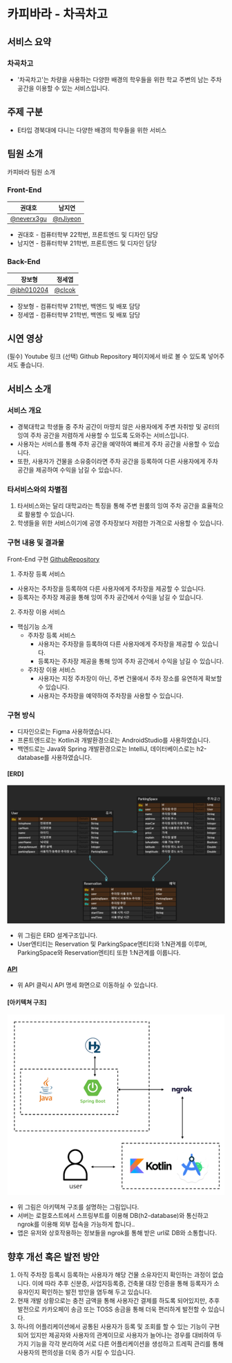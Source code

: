 # 카피바라 - 차곡차고
## 서비스 요약
### 차곡차고
- '차곡차고'는 차량을 사용하는 다양한 배경의 학우들을 위한 학교 주변의 남는 주차 공간을 이용할 수 있는 서비스입니다.

## 주제 구분
- E타입 경북대에 다니는 다양한 배경의 학우들을 위한 서비스

## 팀원 소개
카피바라 팀원 소개

### Front-End

| 권대호 | 남지연 |
| --- | --- |
| [@neverx3gu](https://github.com/neverx3gu) | [@nJiyeon](https://github.com/nJiyeon) |
- 권대호 - 컴퓨터학부 22학번, 프론트엔드 및 디자인 담당
- 남지연 - 컴퓨터학부 21학번, 프론트엔드 및 디자인 담당
### Back-End

| 장보형 | 정세엽 |
| --- | --- |
| [@jbh010204](https://github.com/jbh010204) | [@clcok](https://github.com/clcok) |
- 장보형 - 컴퓨터학부 21학번, 백엔드 및 배포 담당
- 정세엽 - 컴퓨터학부 21학번, 백엔드 및 배포 담당

## 시연 영상
(필수) Youtube 링크
(선택) Github Repository 페이지에서 바로 볼 수 있도록 넣어주셔도 좋습니다.

## 서비스 소개
### 서비스 개요
- 경북대학교 학생들 중 주차 공간이 마땅치 않은 사용자에게 주변 자취방 및 공터의 잉여 주차 공간을 저렴하게 사용할 수 있도록 도와주는 서비스입니다.
- 사용자는 서비스를 통해 주차 공간을 예약하여 빠르게 주차 공간을 사용할 수 있습니다.
- 또한, 사용자가 건물을 소유중이라면 주차 공간을 등록하여 다른 사용자에게 주차 공간을 제공하여 수익을 남길 수 있습니다.

### 타서비스와의 차별점
1. 타서비스와는 달리 대학교라는 특징을 통해 주변 원룸의 잉여 주차 공간을 효율적으로 활용할 수 있습니다.
2. 학생들을 위한 서비스이기에 공영 주차장보다 저렴한 가격으로 사용할 수 있습니다.

### 구현 내용 및 결과물
Front-End 구현 [GithubRepository](https://github.com/clcok/24-CSE-frontend)
1. 주차장 등록 서비스
  - 사용자는 주차장을 등록하여 다른 사용자에게 주차장을 제공할 수 있습니다.
  - 등록자는 주차장 제공을 통해 잉여 주차 공간에서 수익을 남길 수 있습니다.
 
2. 주차장 이용 서비스
- 핵심기능 소개
  - 주차장 등록 서비스
    - 사용자는 주차장을 등록하여 다른 사용자에게 주차장을 제공할 수 있습니다.
    - 등록자는 주차장 제공을 통해 잉여 주차 공간에서 수익을 남길 수 있습니다.
  - 주차장 이용 서비스
    - 사용자는 지정 주차장이 아닌, 주변 건물에서 주차 장소를 유연하게 확보할 수 있습니다.
    - 사용자는 주차장을 예약하여 주차장을 사용할 수 있습니다.

### 구현 방식
- 디자인으로는 Figma 사용하였습니다.
- 프론트엔드로는 Kotlin과 개발환경으로는 AndroidStudio를 사용하였습니다.
- 백엔드로는 Java와 Spring 개발환경으로는 IntelliJ, 데이터베이스로는 h2-database를 사용하였습니다.
#### [ERD]
![ERD자료](./pngsrc/ERD.png)
- 위 그림은 ERD 설계구조입니다.
- User엔티티는 Reservation 및 ParkingSpace엔티티와 1:N관계를 이루며, ParkingSpace와 Reservation엔티티 또한 1:N관계를 이룹니다.
#### [API](https://www.notion.so/108d0213799280f288e4ccb764e6e34c?v=5a5bdac715104e07af99510fdb6b40e7)
- 위 API 클릭시 API 명세 화면으로 이동하실 수 있습니다.
#### [아키텍쳐 구조]
![아키텍쳐구조](./pngsrc/SWArchitecture.png)
- 위 그림은 아키텍쳐 구조를 설명하는 그림입니다.
- 서버는 로컬호스트에서 스프링부트를 이용해 DB(h2-database)와 통신하고 ngrok를 이용해 외부 접속을 가능하게 합니다..
- 앱은 유저와 상호작용하는 정보들을 ngrok를 통해 받은 url로 DB와 소통합니다.

## 향후 개선 혹은 발전 방안
1. 아직 주차장 등록시 등록하는 사용자가 해당 건물 소유자인지 확인하는 과정이 없습니다.
  이에 따라 추후 신분증, 사업자등록증, 건축물 대장 인증을 통해 등록자가 소유자인지 확인하는 발전 방안을 염두해 두고 있습니다.
2. 현재 개발 상황으로는 충전 금액을 통해 사용자간 결제를 하도록 되어있지만, 추후 발전으로 카카오페이 송금 또는 TOSS 송금을 통해 더욱 편리하게 발전할 수 있습니다.
3. 하나의 어플리케이션에서 공통된 사용자가 등록 및 조회를 할 수 있는 기능이 구현되어 있지만 제공자와 사용자의 관계이므로 사용자가 늘어나는 경우를 대비하여 두 가지 기능을 각각 분리하여 서로 다른 어플리케이션을 생성하고 트레픽 관리를 통해 사용자의 편의성을 더욱 증가 시킬 수 있습니다.
